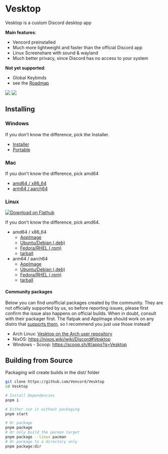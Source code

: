 # Vesktop

Vesktop is a custom Discord desktop app

**Main features**:
- Vencord preinstalled
- Much more lightweight and faster than the official Discord app
- Linux Screenshare with sound & wayland
- Much better privacy, since Discord has no access to your system

**Not yet supported**:
- Global Keybinds
- see the [Roadmap](https://github.com/Vencord/Vesktop/issues/324)

![](https://github.com/Vencord/Vesktop/assets/45497981/8608a899-96a9-4027-9725-2cb02ba189fd)
![](https://github.com/Vencord/Vesktop/assets/45497981/8701e5de-52c4-4346-a990-719cb971642e)

## Installing

### Windows

If you don't know the difference, pick the Installer.

- [Installer](https://vencord.dev/download/vesktop/amd64/windows)
- [Portable](https://vencord.dev/download/vesktop/amd64/windows-portable)

### Mac

If you don't know the difference, pick amd64

- [amd64 / x86_64](https://vencord.dev/download/vesktop/amd64/dmg)
- [arm64 / aarch64](https://vencord.dev/download/vesktop/arm64/dmg)

### Linux

[![Download on Flathub](https://dl.flathub.org/assets/badges/flathub-badge-en.svg)](https://flathub.org/apps/dev.vencord.Vesktop)

If you don't know the difference, pick amd64.

- amd64 / x86_64
  - [AppImage](https://vencord.dev/download/vesktop/amd64/appimage)
  - [Ubuntu/Debian (.deb)](https://vencord.dev/download/vesktop/amd64/deb)
  - [Fedora/RHEL (.rpm)](https://vencord.dev/download/vesktop/amd64/rpm)
  - [tarball](https://vencord.dev/download/vesktop/amd64/tar)
- arm64 / aarch64
  - [AppImage](https://vencord.dev/download/vesktop/arm64/appimage)
  - [Ubuntu/Debian (.deb)](https://vencord.dev/download/vesktop/arm64/deb)
  - [Fedora/RHEL (.rpm)](https://vencord.dev/download/vesktop/arm64/rpm)
  - [tarball](https://vencord.dev/download/vesktop/arm64/tar)

#### Community packages

Below you can find unofficial packages created by the community. They are not officially supported by us, so before reporting issues, please first confirm the issue also happens on official builds. When in doubt, consult with their packager first. The flatpak and AppImage should work on any distro that [supports them](https://flatpak.org/setup/), so I recommend you just use those instead!

- Arch Linux: [Vesktop on the Arch user repository](https://aur.archlinux.org/packages?K=vesktop)
- NixOS: https://nixos.wiki/wiki/Discord#Vesktop
- Windows - Scoop: https://scoop.sh/#/apps?q=Vesktop

## Building from Source

Packaging will create builds in the dist/ folder

```sh
git clone https://github.com/Vencord/Vesktop
cd Vesktop

# Install Dependencies
pnpm i

# Either run it without packaging
pnpm start

# Or package
pnpm package
# Or only build the pacman target
pnpm package --linux pacman
# Or package to a directory only
pnpm package:dir
```
